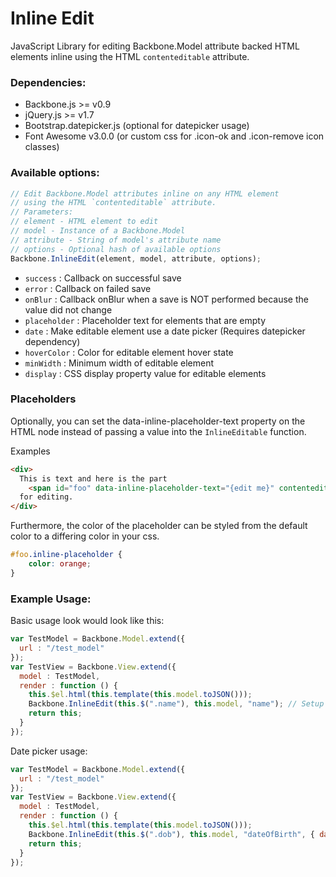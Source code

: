 Inline Edit
===============

JavaScript Library for editing Backbone.Model attribute backed HTML elements inline using the HTML `contenteditable` attribute.

### Dependencies:

* Backbone.js >= v0.9
* jQuery.js >= v1.7
* Bootstrap.datepicker.js (optional for datepicker usage)
* Font Awesome v3.0.0 (or custom css for .icon-ok and .icon-remove icon classes)

### Available options:

```javascript
// Edit Backbone.Model attributes inline on any HTML element
// using the HTML `contenteditable` attribute.
// Parameters:
// element - HTML element to edit
// model - Instance of a Backbone.Model
// attribute - String of model's attribute name
// options - Optional hash of available options
Backbone.InlineEdit(element, model, attribute, options);
```

* `success` : Callback on successful save
* `error` : Callback on failed save
* `onBlur` : Callback onBlur when a save is NOT performed because the value did not change
* `placeholder` : Placeholder text for elements that are empty
* `date` : Make editable element use a date picker (Requires datepicker dependency)
* `hoverColor` : Color for editable element hover state
* `minWidth` : Minimum width of editable element
* `display` : CSS display property value for editable elements

### Placeholders

Optionally, you can set the data-inline-placeholder-text property on the HTML node instead of passing a value into the `InlineEditable` function.

Examples

```html
<div>
  This is text and here is the part
    <span id="foo" data-inline-placeholder-text="{edit me}" contenteditable="true"></span>
  for editing.
</div>
```

Furthermore, the color of the placeholder can be styled from the default color to a differing color in your css.

```css
#foo.inline-placeholder {
    color: orange;
}
```

### Example Usage:

Basic usage look would look like this:
```javascript
var TestModel = Backbone.Model.extend({
  url : "/test_model"
});
var TestView = Backbone.View.extend({
  model : TestModel,
  render : function () {
    this.$el.html(this.template(this.model.toJSON()));
    Backbone.InlineEdit(this.$(".name"), this.model, "name"); // Setup inline editing
    return this;
  }
});
```

Date picker usage:
```javascript
var TestModel = Backbone.Model.extend({
  url : "/test_model"
});
var TestView = Backbone.View.extend({
  model : TestModel,
  render : function () {
    this.$el.html(this.template(this.model.toJSON()));
    Backbone.InlineEdit(this.$(".dob"), this.model, "dateOfBirth", { date : true });
    return this;
  }
});
```
